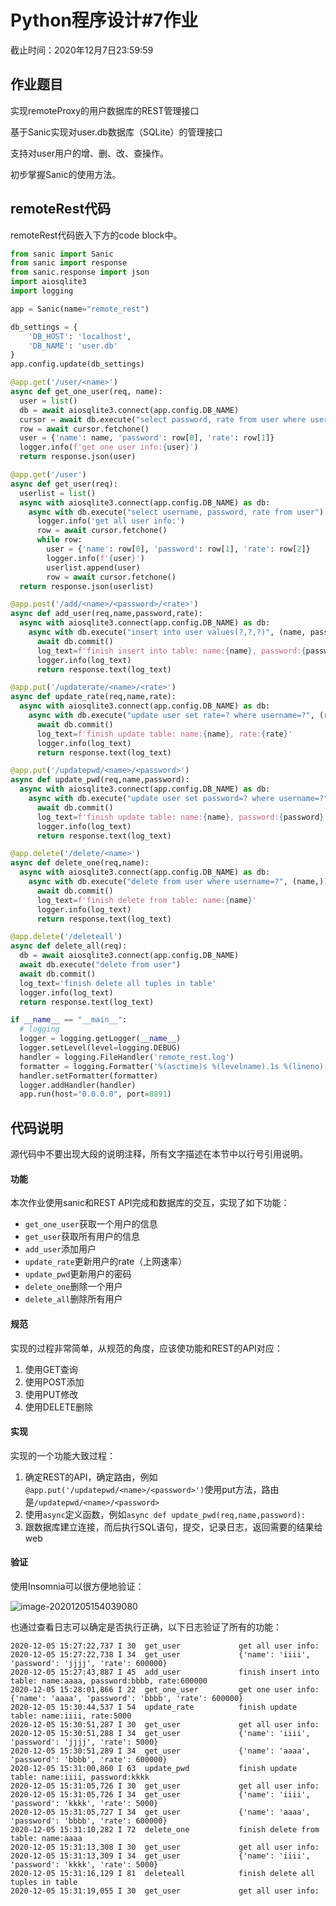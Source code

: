 # Python程序设计#7作业

截止时间：2020年12月7日23:59:59

## 作业题目

实现remoteProxy的用户数据库的REST管理接口

基于Sanic实现对user.db数据库（SQLite）的管理接口

支持对user用户的增、删、改、查操作。

初步掌握Sanic的使用方法。

## remoteRest代码

remoteRest代码嵌入下方的code block中。

```python
from sanic import Sanic
from sanic import response
from sanic.response import json
import aiosqlite3
import logging

app = Sanic(name="remote_rest")

db_settings = {
    'DB_HOST': 'localhost',
    'DB_NAME': 'user.db'
}
app.config.update(db_settings)

@app.get('/user/<name>')
async def get_one_user(req, name):
  user = list()
  db = await aiosqlite3.connect(app.config.DB_NAME)
  cursor = await db.execute("select password, rate from user where username=?", (name,))
  row = await cursor.fetchone()
  user = {'name': name, 'password': row[0], 'rate': row[1]}
  logger.info(f'get one user info:{user}')
  return response.json(user)

@app.get('/user')
async def get_user(req):
  userlist = list()
  async with aiosqlite3.connect(app.config.DB_NAME) as db:
    async with db.execute("select username, password, rate from user") as cursor:
      logger.info('get all user info:')
      row = await cursor.fetchone()
      while row:
        user = {'name': row[0], 'password': row[1], 'rate': row[2]}
        logger.info(f'{user}')
        userlist.append(user)
        row = await cursor.fetchone()
  return response.json(userlist)

@app.post('/add/<name>/<password>/<rate>')
async def add_user(req,name,password,rate):
  async with aiosqlite3.connect(app.config.DB_NAME) as db:
    async with db.execute("insert into user values(?,?,?)", (name, password, rate)):
      await db.commit()
      log_text=f'finish insert into table: name:{name}, password:{password}, rate:{rate}'
      logger.info(log_text)
      return response.text(log_text)

@app.put('/updaterate/<name>/<rate>')
async def update_rate(req,name,rate):
  async with aiosqlite3.connect(app.config.DB_NAME) as db:
    async with db.execute("update user set rate=? where username=?", (rate, name)):
      await db.commit()
      log_text=f'finish update table: name:{name}, rate:{rate}'
      logger.info(log_text)
      return response.text(log_text)

@app.put('/updatepwd/<name>/<password>')
async def update_pwd(req,name,password):
  async with aiosqlite3.connect(app.config.DB_NAME) as db:
    async with db.execute("update user set password=? where username=?", (password, name)):
      await db.commit()
      log_text=f'finish update table: name:{name}, password:{password}'
      logger.info(log_text)
      return response.text(log_text)

@app.delete('/delete/<name>')
async def delete_one(req,name):
  async with aiosqlite3.connect(app.config.DB_NAME) as db:
    async with db.execute("delete from user where username=?", (name,)):
      await db.commit()
      log_text=f'finish delete from table: name:{name}'
      logger.info(log_text)
      return response.text(log_text)

@app.delete('/deleteall')
async def delete_all(req):
  db = await aiosqlite3.connect(app.config.DB_NAME)
  await db.execute("delete from user")
  await db.commit()
  log_text='finish delete all tuples in table'
  logger.info(log_text)
  return response.text(log_text)

if __name__ == "__main__":
  # logging
  logger = logging.getLogger(__name__)
  logger.setLevel(level=logging.DEBUG)
  handler = logging.FileHandler('remote_rest.log')
  formatter = logging.Formatter('%(asctime)s %(levelname).1s %(lineno)-3d %(funcName)-20s %(message)s')
  handler.setFormatter(formatter)
  logger.addHandler(handler)
  app.run(host="0.0.0.0", port=8891)
```

## 代码说明

源代码中不要出现大段的说明注释，所有文字描述在本节中以行号引用说明。

#### 功能

本次作业使用sanic和REST API完成和数据库的交互，实现了如下功能：

- `get_one_user`获取一个用户的信息
- `get_user`获取所有用户的信息
- `add_user`添加用户
- `update_rate`更新用户的rate（上网速率）
- `update_pwd`更新用户的密码
- `delete_one`删除一个用户
- `delete_all`删除所有用户

#### 规范

实现的过程非常简单，从规范的角度，应该使功能和REST的API对应：

1. 使用GET查询
2. 使用POST添加
3. 使用PUT修改
4. 使用DELETE删除

#### 实现

实现的一个功能大致过程：

1. 确定REST的API，确定路由，例如`@app.put('/updatepwd/<name>/<password>')`使用put方法，路由是`/updatepwd/<name>/<password>`
2. 使用`async`定义函数，例如`async def update_pwd(req,name,password):`
3. 跟数据库建立连接，而后执行SQL语句，提交，记录日志，返回需要的结果给web

#### 验证

使用Insomnia可以很方便地验证：

![image-20201205154039080](E:\python\fig\image-20201205154039080.png)

也通过查看日志可以确定是否执行正确，以下日志验证了所有的功能：

```
2020-12-05 15:27:22,737 I 30  get_user             get all user info:
2020-12-05 15:27:22,738 I 34  get_user             {'name': 'iiii', 'password': 'jjjj', 'rate': 600000}
2020-12-05 15:27:43,887 I 45  add_user             finish insert into table: name:aaaa, password:bbbb, rate:600000
2020-12-05 15:28:01,866 I 22  get_one_user         get one user info:{'name': 'aaaa', 'password': 'bbbb', 'rate': 600000}
2020-12-05 15:30:44,537 I 54  update_rate          finish update table: name:iiii, rate:5000
2020-12-05 15:30:51,287 I 30  get_user             get all user info:
2020-12-05 15:30:51,288 I 34  get_user             {'name': 'iiii', 'password': 'jjjj', 'rate': 5000}
2020-12-05 15:30:51,289 I 34  get_user             {'name': 'aaaa', 'password': 'bbbb', 'rate': 600000}
2020-12-05 15:31:00,860 I 63  update_pwd           finish update table: name:iiii, password:kkkk
2020-12-05 15:31:05,726 I 30  get_user             get all user info:
2020-12-05 15:31:05,726 I 34  get_user             {'name': 'iiii', 'password': 'kkkk', 'rate': 5000}
2020-12-05 15:31:05,727 I 34  get_user             {'name': 'aaaa', 'password': 'bbbb', 'rate': 600000}
2020-12-05 15:31:10,282 I 72  delete_one           finish delete from table: name:aaaa
2020-12-05 15:31:13,308 I 30  get_user             get all user info:
2020-12-05 15:31:13,309 I 34  get_user             {'name': 'iiii', 'password': 'kkkk', 'rate': 5000}
2020-12-05 15:31:16,129 I 81  deleteall            finish delete all tuples in table
2020-12-05 15:31:19,055 I 30  get_user             get all user info:
```

